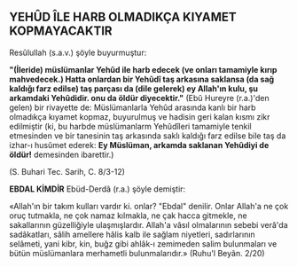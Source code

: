 ## YEHÛD ÎLE HARB OLMADIKÇA KIYAMET KOPMAYACAKTIR

Resûlullah (s.a.v.) şöyle buyurmuştur:

**"(İleride) müslümanlar Yehûd ile harb ede­cek (ve onları tamamiyle kırıp mahvedecek.) Hatta onlardan bir Yehûdî taş arkasına saklansa (da sağ kaldığı farz edilse) taş parçası da (dile gelerek) ey Allah'ın kulu, şu arkamdaki Yehûdidir. onu da öldür diyecektir."**
(Ebû Hureyre (r.a.)'den gelen) bir rivayette de: Müslümanlarla Yehûd arasında kanlı bir harb olmadıkça kıyamet kopmaz, buyurulmuş ve hadisin geri kalan kısmı zikr edilmiştir (ki, bu harbde müslümanlarm Yehûdîleri tamamiyle tenkil etmesinden ve bir tanesinin taş arkasında saklı kaldığı farz edilse bile taş da izhar-ı husûmet ederek: **Ey Müslüman, arkamda saklanan Yehûdiyi de öldür!** demesinden ibarettir.)

(S. Buhari Tec. Sarih, C. 8/3-12)

**EBDAL KİMDİR**
Ebüd-Derdâ (r.a.) şöyle demiştir:

«Allah'ın bir takım kulları vardır ki. onlar? "Ebdal" denilir. Onlar Allah'a ne çok oruç tutmakla, ne çok namaz kılmakla, ne çak hacca gitmekle, ne sakallarının güzelliğiyle ulaşmışlar­dır. Allah'a vâsıl olmalarının sebebi verâ'da sadâkatları, sâlih amellere hâlis kalb ile sağlam niyetleri, sadırlarının selâmeti, yani kibr, kin, buğz gibi ahlâk-ı zemimeden salim bulunmala­rı ve bütün müslümanlara merhametli bulunma­larıdır.» (Ruhu'l Beyân. 2/20)
